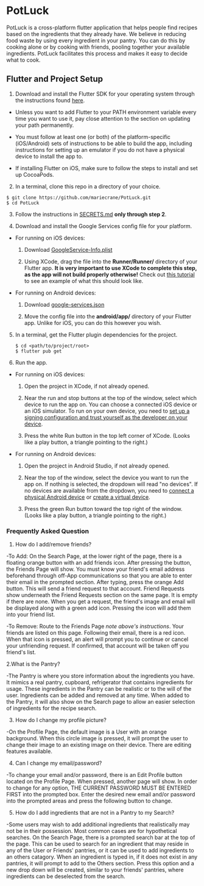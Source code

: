 # PotLuck

PotLuck is a cross-platform flutter application that helps people find recipes based on the ingredients
that they already have. We believe in reducing food waste by using every ingredient in your pantry.
You can do this by cooking alone or by cooking with friends, pooling together your available ingredients.
PotLuck facilitates this process and makes it easy to decide what to cook.

## Flutter and Project Setup

1. Download and install the Flutter SDK for your operating system through the instructions found
[here](https://flutter.dev/docs/get-started/install).

 - Unless you want to add Flutter to your PATH environment variable every time you want to use it,
   pay close attention to the section on updating your path permanently.

 - You must follow at least one (or both) of the platform-specific (iOS/Android) sets of instructions
   to be able to build the app, including instructions for setting up an emulator if you do not have
   a physical device to install the app to.
 
 - If installing Flutter on iOS, make sure to follow the steps to install and set up CocoaPods. 

2. In a terminal, clone this repo in a directory of your choice.
```shell
$ git clone https://github.com/mariecrane/PotLuck.git
$ cd PotLuck
```

3. Follow the instructions in [SECRETS.md](assets/SECRETS.md) **only through step 2**.

4. Download and install the Google Services config file for your platform.

 - For running on iOS devices:

    1. Download [GoogleService-Info.plist](https://drive.google.com/a/macalester.edu/file/d/1mOMK-JNNkj9TJsLE747CmMYSvjcgy6Zr/view?usp=sharing)

    2. Using XCode, drag the file into the **Runner/Runner/** directory of your Flutter app.
    **It is very important to use XCode to complete this step, as the app will not build properly otherwise!** Check out [this tutorial](https://alligator.io/flutter/firebase-setup/#step-2-download-config-file-1) to see an example of what this should look like.

 - For running on Android devices:

    1. Download [google-services.json](https://drive.google.com/a/macalester.edu/file/d/1joJExrkmtkXLn-wJM6vyGrXR7d14g2rK/view?usp=sharing)

    2. Move the config file into the **android/app/** directory of your Flutter app. Unlike for iOS, you can do this however you wish.

5. In a terminal, get the Flutter plugin dependencies for the project.
   ```shell
   $ cd <path/to/project/root>
   $ flutter pub get
   ```

6. Run the app.

 - For running on iOS devices:

    1. Open the project in XCode, if not already opened.

    2. Near the run and stop buttons at the top of the window, select which device to run the app on. You can choose a connected iOS device or an iOS simulator. To run on your own device, you need to [set up a signing configuration and trust yourself as the developer on your device](https://medium.com/front-end-weekly/how-to-test-your-flutter-ios-app-on-your-ios-device-75924bfd75a8).

    3. Press the white Run button in the top left corner of XCode. (Looks like a play button, a triangle pointing to the right.)

 - For running on Android devices:

    1. Open the project in Android Studio, if not already opened.

    2. Near the top of the window, select the device you want to run the app on. If nothing is selected, the dropdown will read "no devices". If no devices are available from the dropdown, you need to [connect a physical Android device](https://developer.android.com/studio/run/device) or [create a virtual device](https://developer.android.com/studio/run/managing-avds#createavd).

    3. Press the green Run button toward the top right of the window. (Looks like a play button, a triangle pointing to the right.)


### Frequently Asked Question

1. How do I add/remove friends?

-To Add: On the Search Page, at the lower right of the page, there is a floating orange button with an add friends icon. After pressing the button, the Friends Page will show. You must know your friend's email address beforehand through off-App communications so that you are able to enter their email in the prompted section. After typing, press the orange Add button. This will send a friend request to that account. Friend Requests show underneath the Friend Requests section on the same page. It is empty if there are none. When you get a request, the friend's image and email will be displayed along with a green add icon. Pressing the icon will add them into your friend list.

-To Remove: Route to the Friends Page *note above's instructions*. Your friends are listed on this page. Following their email, there is a red icon. When that icon is pressed, an alert will prompt you to continue or cancel your unfriending request. If confirmed, that account will be taken off you friend's list.

2.What is the Pantry?

-The Pantry is where you store information about the ingredients you have. It mimics a real pantry, cupboard, refrigerator that contains ingredients for usage. These ingredients in the Pantry can be realistic or to the will of the user. Ingredients can be added and removed at any time. When added to the Pantry, it will also show on the Search page to allow an easier selection of ingredients for the recipe search.

3. How do I change my profile picture?

-On the Profile Page, the default image is a User with an orange background. When this circle image is pressed, it will prompt the user to change their image to an existing image on their device. There are editing features available.

4. Can I change my email/password?

-To change your email and/or password, there is an Edit Profile button located on the Profile Page. When pressed, another page will show. In order to change for any option, THE CURRENT PASSWORD MUST BE ENTERED FIRST into the prompted box. Enter the desired new email and/or password into the prompted areas and press the following button to change.

5. How do I add ingredients that are not in a Pantry to my Search?

-Some users may wish to add additional ingredients that realistically may not be in their possession. Most common cases are for hypothetical searches. On the Search Page, there is a prompted search bar at the top of the page. This can be used to search for an ingredient that may reside in any of the User or Friends' pantries, or it can be used to add ingredients to an others catagory. When an ingredient is typed in, if it does not exist in any pantries, it will prompt to add to the Others section. Press this option and a new drop down will be created, similar to your friends' pantries, where ingredients can be deselected from the search.